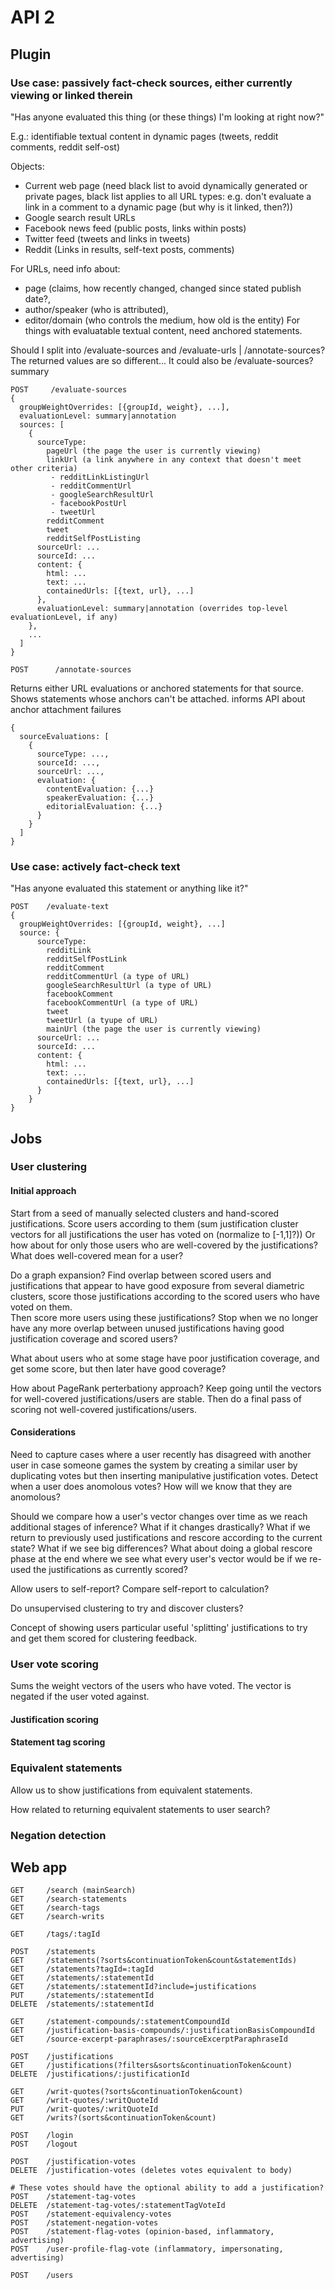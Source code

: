 # API 2

## Plugin

### Use case: passively fact-check sources, either currently viewing or linked therein 

"Has anyone evaluated this thing (or these things) I'm looking at right now?"

E.g.: identifiable textual content in dynamic pages (tweets, reddit comments, 
reddit self-ost)

Objects:
* Current web page (need black list to avoid dynamically generated or private pages, 
  black list applies to all URL types: e.g. don't evaluate a link in a comment
  to a dynamic page (but why is it linked, then?))
* Google search result URLs
* Facebook news feed (public posts, links within posts)
* Twitter feed (tweets and links in tweets)
* Reddit (Links in results, self-text posts, comments)

For URLs, need info about: 
  * page (claims, how recently changed, changed since stated publish date?, 
  * author/speaker (who is attributed), 
  * editor/domain (who controls the medium, how old is the entity)
For things with evaluatable textual content, need anchored statements.

Should I split into /evaluate-sources and /evaluate-urls | /annotate-sources?
The returned values are so different...  It could also be /evaluate-sources?summary

```
POST     /evaluate-sources
{
  groupWeightOverrides: [{groupId, weight}, ...],
  evaluationLevel: summary|annotation
  sources: [
    {
      sourceType: 
        pageUrl (the page the user is currently viewing)
        linkUrl (a link anywhere in any context that doesn't meet other criteria)
         - redditLinkListingUrl
         - redditCommentUrl
         - googleSearchResultUrl
         - facebookPostUrl
         - tweetUrl
        redditComment
        tweet
        redditSelfPostListing
      sourceUrl: ...
      sourceId: ...
      content: {
        html: ...
        text: ...
        containedUrls: [{text, url}, ...]
      },
      evaluationLevel: summary|annotation (overrides top-level evaluationLevel, if any)
    },
    ...
  ]
}
```

```
POST      /annotate-sources
```

Returns either URL evaluations or anchored statements for that source. Shows
statements whose anchors can't be attached.  informs API about anchor attachment
failures

```
{
  sourceEvaluations: [
    {
      sourceType: ...,
      sourceId: ...,
      sourceUrl: ...,
      evaluation: {
        contentEvaluation: {...}
        speakerEvaluation: {...}
        editorialEvaluation: {...}
      }
    }
  ]
}
```

### Use case: actively fact-check text

"Has anyone evaluated this statement or anything like it?"

```
POST    /evaluate-text
{
  groupWeightOverrides: [{groupId, weight}, ...]
  source: {
      sourceType: 
        redditLink
        redditSelfPostLink
        redditComment
        redditCommentUrl (a type of URL)
        googleSearchResultUrl (a type of URL)
        facebookComment
        facebookCommentUrl (a type of URL)
        tweet
        tweetUrl (a tyupe of URL)
        mainUrl (the page the user is currently viewing)
      sourceUrl: ...
      sourceId: ...
      content: {
        html: ...
        text: ...
        containedUrls: [{text, url}, ...]
      }
    } 
}
```

## Jobs

### User clustering

#### Initial approach
Start from a seed of manually selected clusters and hand-scored justifications.
Score users according to them (sum justification cluster vectors for all justifications the 
user has voted on (normalize to [-1,1]?))  Or how about for only those users who 
are well-covered by the justifications?  What does well-covered mean for a user?

Do a graph expansion?  Find overlap between scored users 
and justifications that appear to have good exposure from several diametric clusters, 
score those justifications according to the scored users who have voted on them.  
Then score more users using these justifications?  Stop when we no longer have
any more overlap between unused justifications having good justification coverage
and scored users?

What about users who at some stage have poor justification coverage, and get some
score, but then later have good coverage?

How about PageRank perterbationy approach?  Keep going until the vectors for
well-covered justifications/users are stable.  Then do a final pass of scoring
not well-covered justifications/users.

#### Considerations

Need to capture cases where a user recently has disagreed with another user in
case someone games the system by creating a similar user by duplicating votes
but then inserting manipulative justification votes.  Detect when a user 
does anomolous votes?  How will we know that they are anomolous?

Should we compare how a user's vector changes over time as we reach additional
stages of inference?  What if it changes drastically?  What if we return to 
previously used justifications and rescore according to the current state?  What
if we see big differences?  What about doing a global rescore phase at the end
where we see what every user's vector would be if we re-used the justifications
as currently scored?

Allow users to self-report?  Compare self-report to calculation?

Do unsupervised clustering to try and discover clusters?

Concept of showing users particular useful 'splitting' justifications to try and get them scored 
for clustering feedback.

### User vote scoring
Sums the weight vectors of the users who have voted.  The vector is negated
if the user voted against.

#### Justification scoring
#### Statement tag scoring

### Equivalent statements
Allow us to show justifications from equivalent statements.

How related to returning equivalent statements to user search? 

### Negation detection

## Web app

```
GET     /search (mainSearch)
GET     /search-statements
GET     /search-tags
GET     /search-writs

GET     /tags/:tagId

POST    /statements
GET     /statements(?sorts&continuationToken&count&statementIds)
GET     /statements?tagId=:tagId
GET     /statements/:statementId
GET     /statements/:statementId?include=justifications
PUT     /statements/:statementId
DELETE  /statements/:statementId

GET     /statement-compounds/:statementCompoundId
GET     /justification-basis-compounds/:justificationBasisCompoundId
GET     /source-excerpt-paraphrases/:sourceExcerptParaphraseId

POST    /justifications
GET     /justifications(?filters&sorts&continuationToken&count)
DELETE  /justifications/:justificationId

GET     /writ-quotes(?sorts&continuationToken&count)
GET     /writ-quotes/:writQuoteId
PUT     /writ-quotes/:writQuoteId
GET     /writs?(sorts&continuationToken&count)

POST    /login
POST    /logout

POST    /justification-votes
DELETE  /justification-votes (deletes votes equivalent to body)

# These votes should have the optional ability to add a justification?
POST    /statement-tag-votes
DELETE  /statement-tag-votes/:statementTagVoteId
POST    /statement-equivalency-votes
POST    /statement-negation-votes
POST    /statement-flag-votes (opinion-based, inflammatory, advertising)
POST    /user-profile-flag-vote (inflammatory, impersonating, advertising)

POST    /users
```

